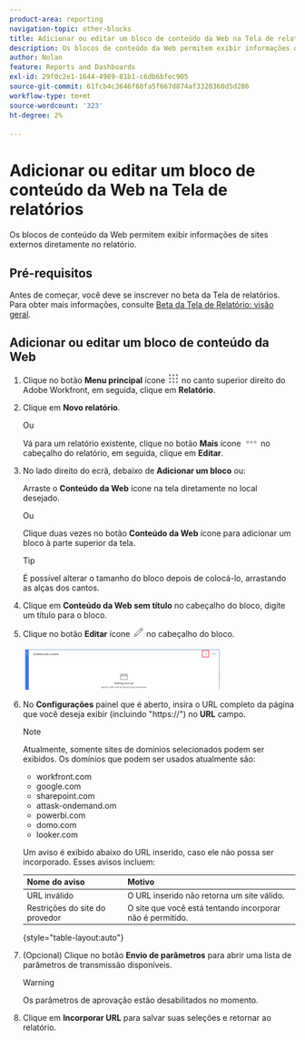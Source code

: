```yaml
---
product-area: reporting
navigation-topic: other-blocks
title: Adicionar ou editar um bloco de conteúdo da Web na Tela de relatórios
description: Os blocos de conteúdo da Web permitem exibir informações de sites externos diretamente no relatório.
author: Nolan
feature: Reports and Dashboards
exl-id: 29f0c2e1-1644-4989-81b1-c6db6bfec905
source-git-commit: 61fcb4c3646f60fa5f667d874af3320360d5d286
workflow-type: tm+mt
source-wordcount: '323'
ht-degree: 2%

---
```



# Adicionar ou editar um bloco de conteúdo da Web na Tela de relatórios

Os blocos de conteúdo da Web permitem exibir informações de sites externos diretamente no relatório.

## Pré-requisitos

Antes de começar, você deve se inscrever no beta da Tela de relatórios. Para obter mais informações, consulte [Beta da Tela de Relatório: visão geral](/help/quicksilver/product-announcements/betas/reporting-canvas-beta/reporting-canvas-beta-overview.md).

## Adicionar ou editar um bloco de conteúdo da Web

1. Clique no botão **Menu principal** ícone ![](assets/main-menu-icon.png) no canto superior direito do Adobe Workfront, em seguida, clique em **Relatório**.
1. Clique em **Novo relatório**.

   Ou

   Vá para um relatório existente, clique no botão **Mais** ícone ![](assets/more-icon-27x15.png) no cabeçalho do relatório, em seguida, clique em **Editar**.

1. No lado direito do ecrã, debaixo de **Adicionar um bloco** ou:

   Arraste o **Conteúdo da Web** ícone na tela diretamente no local desejado.

   Ou

   Clique duas vezes no botão **Conteúdo da Web** ícone para adicionar um bloco à parte superior da tela.

   >[!TIP]
   >
   >É possível alterar o tamanho do bloco depois de colocá-lo, arrastando as alças dos cantos.

1. Clique em **Conteúdo da Web sem título** no cabeçalho do bloco, digite um título para o bloco.
1. Clique no botão **Editar** ícone ![](assets/edit-icon.png) no cabeçalho do bloco.

   ![](assets/web-content-block-header-350x76.png)

1. No **Configurações** painel que é aberto, insira o URL completo da página que você deseja exibir (incluindo &quot;https://&quot;) no **URL** campo.

   >[!NOTE]
   >
   >Atualmente, somente sites de domínios selecionados podem ser exibidos. Os domínios que podem ser usados atualmente são:
   >   
   >   * workfront.com
   >   * google.com
   >   * sharepoint.com
   >   * attask-ondemand.om
   >   * powerbi.com
   >   * domo.com
   >   * looker.com


   Um aviso é exibido abaixo do URL inserido, caso ele não possa ser incorporado. Esses avisos incluem:

   | Nome do aviso | Motivo |
   |---|---|
   | URL inválido | O URL inserido não retorna um site válido. |
   | Restrições do site do provedor | O site que você está tentando incorporar não é permitido. |

   {style=&quot;table-layout:auto&quot;}

1. (Opcional) Clique no botão **Envio de parâmetros** para abrir uma lista de parâmetros de transmissão disponíveis.

   >[!WARNING]
   >
   >Os parâmetros de aprovação estão desabilitados no momento.

1. Clique em **Incorporar URL** para salvar suas seleções e retornar ao relatório.
